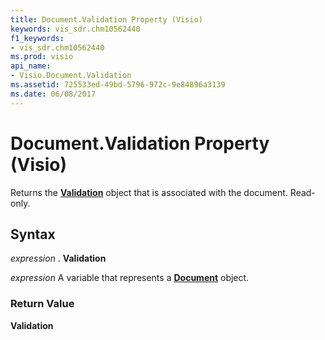 ```yaml
---
title: Document.Validation Property (Visio)
keywords: vis_sdr.chm10562440
f1_keywords:
- vis_sdr.chm10562440
ms.prod: visio
api_name:
- Visio.Document.Validation
ms.assetid: 725533ed-49bd-5796-972c-9e84896a3139
ms.date: 06/08/2017
---
```



# Document.Validation Property (Visio)

Returns the  **[Validation](Visio.Validation.md)** object that is associated with the document. Read-only.


## Syntax

 _expression_ . **Validation**

 _expression_ A variable that represents a **[Document](Visio.Document.md)** object.


### Return Value

 **Validation**



